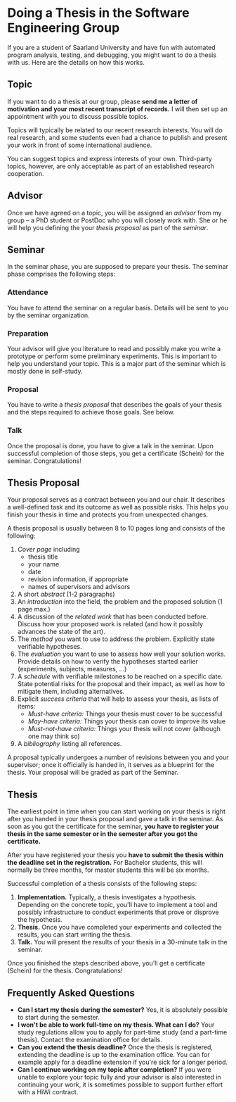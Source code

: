 # Doing a Thesis in the Software Engineering Group

If you are a student of Saarland University and have fun with automated program analysis, testing, and debugging, you might want to do a thesis with us.  Here are the details on how this works.


## Topic

If you want to do a thesis at our group, please **send me a letter of motivation and your most recent transcript of records.**  I will then set up an appointment with you to discuss possible topics.

Topics will typically be related to our recent research interests.  You will do real research, and some students even had a chance to publish and present your work in front of some international audience.  

You can suggest topics and express interests of your own.  Third-party topics, however, are only acceptable as part of an established 
research cooperation.


## Advisor

Once we have agreed on a topic, you will be assigned an _advisor_ from my group – a PhD student or PostDoc who you will closely work with.  She or he will help you defining the your _thesis proposal_ as part of the _seminar_.


## Seminar

In the seminar phase, you are supposed to prepare your thesis. The seminar phase comprises the following steps:

### Attendance

You have to attend the seminar on a regular basis.  Details will be sent to you by the seminar organization.

### Preparation

Your advisor will give you literature to read and possibly make you write a prototype or perform some preliminary experiments. This is important to help you understand your topic. This is a major part of the seminar which is mostly done in self-study.

### Proposal

You have to write a _thesis proposal_ that describes the goals of your thesis and the steps required to achieve those goals. See below.

### Talk

Once the proposal is done, you have to give a talk in the seminar.
Upon successful completion of those steps, you get a certificate (Schein) for the seminar. Congratulations!


## Thesis Proposal

Your proposal serves as a contract between you and our chair. It describes a well-defined task and its outcome as well as possible risks. This helps you finish your thesis in time and protects you from unexpected changes.

A thesis proposal is usually between 8 to 10 pages long and consists of the following:

1. _Cover page_ including
	* thesis title
	* your name
	* date
	* revision information, if appropriate
	* names of supervisors and advisors
2. A short _abstract_ (1-2 paragraphs)
3. An _introduction_ into the field, the problem and the proposed solution (1 page max.)
4. A discussion of the _related work_ that has been conducted before. Discuss how your proposed work is related (and how it possibly advances the state of the art).
5. The _method_ you want to use to address the problem. Explicitly state verifiable hypotheses.
6. The _evaluation_ you want to use to assess how well your solution works. Provide details on how to verify the hypotheses started earlier (experiments, subjects, measures, ...)
7. A _schedule_ with verifiable milestones to be reached on a specific date. State potential risks for the proposal and their impact, as well as how to mitigate them, including alternatives.
8. Explicit _success criteria_ that will help to assess your thesis, as lists of items:
	* _Must-have criteria:_ Things your thesis must cover to be successful
	* _May-have criteria:_ Things your thesis can cover to improve its value
	* _Must-not-have criteria:_ Things your thesis will not cover (although one may think so)
9. A _bibliography_ listing all references.

A proposal typically undergoes a number of revisions between you and your supervisor; once it officially is handed in, it serves as a blueprint for the thesis. Your proposal will be graded as part of the Seminar.


## Thesis

The earliest point in time when you can start working on your thesis is right after you handed in your thesis proposal and gave a talk in the seminar. As soon as you got the certificate for the seminar, **you have to register your thesis in the same semester or in the semester after you got the certificate.**

After you have registered your thesis you **have to submit the thesis within the deadline set in the registration.** For Bachelor students, this will normally be three months, for master students this will be six months.

Successful completion of a thesis consists of the following steps:

1. **Implementation.**  Typically, a thesis investigates a hypothesis. Depending on the concrete topic, you'll have to implement a tool and possibly infrastructure to conduct experiments that prove or disprove the hypothesis.
2. **Thesis.**  Once you have completed your experiments and collected the results, you can start writing the thesis.
3. **Talk.**  You will present the results of your thesis in a 30-minute talk in the seminar.

Once you finished the steps described above, you'll get a certificate (Schein) for the thesis. Congratulations!


## Frequently Asked Questions

* **Can I start my thesis during the semester?** Yes, it is absolutely possible to start during the semester.
* **I won't be able to work full-time on my thesis. What can I do?** Your study regulations allow you to apply for part-time study (and a part-time thesis). Contact the examination office for details.
* **Can you extend the thesis deadline?** Once the thesis is registered, extending the deadline is up to the examination office. You can for example apply for a deadline extension if you're sick for a longer period.
* **Can I continue working on my topic after completion?** If you were unable to explore your topic fully and your advisor is also interested in continuing your work, it is sometimes possible to support further effort with a HiWi contract.